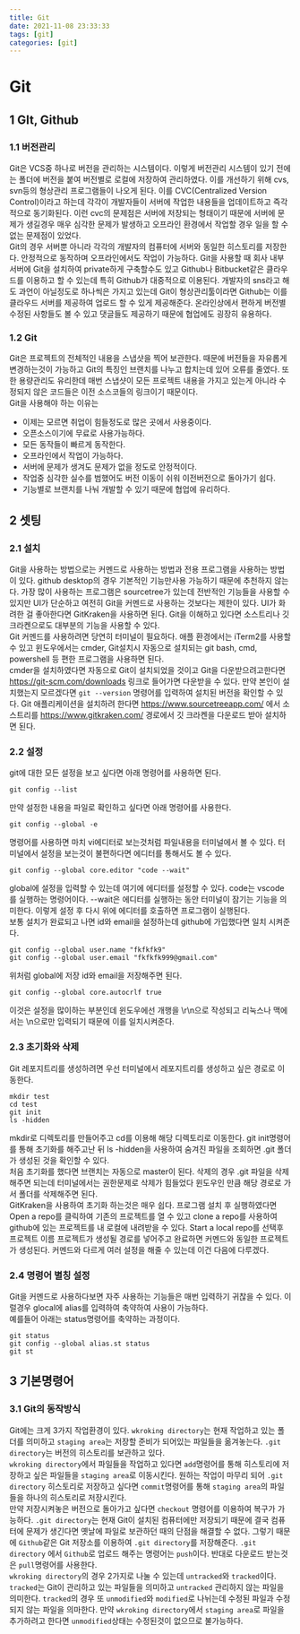 ```yaml
---
title: Git
date: 2021-11-08 23:33:33
tags: [git]
categories: [git]
---
```


# Git

## 1 GIt, Github

### 1.1 버전관리

Git은 VCS중 하나로 버전을 관리하는 시스템이다. 이렇게 버전관리 시스템이 있기 전에는 폴더에 버전을 붙여 버전별로 로컬에 저장하여 관리하였다. 이를 개선하기 위해 cvs, svn등의 형상관리 프로그램들이 나오게 된다. 이를 CVC(Centralized Version Control)이라고 하는데 각각이 개발자들이 서버에 작업한 내용들을 업데이트하고 즉각적으로 동기화된다. 이런 cvc의 문제점은 서버에 저장되는 형태이기 때문에 서버에 문제가 생길경우 매우 심각한 문제가 발생하고 오프라인 환경에서 작업할 경우 일을 할 수 없는 문제점이 있었다.  
Git의 경우 서버뿐 아니라 각각의 개발자의 컴퓨터에 서버와 동일한 히스토리를 저장한다. 안정적으로 동작하며 오프라인에서도 작업이 가능하다. Git을 사용할 때 회사 내부 서버에 Git을 설치하여 private하게 구축할수도 있고 Github나 Bitbucket같은 클라우드를 이용하고 할 수 있는데 특히 Github가 대중적으로 이용된다. 개발자의 sns라고 해도 과언이 아닐정도로 하나씩은 가지고 있는데 Git이 형상관리툴이라면 Github는 이를 클라우드 서버를 제공하여 업로드 할 수 있게 제공해준다. 온라인상에서 편하게 버전별 수정된 사항들도 볼 수 있고 댓글들도 제공하기 때문에 협업에도 굉장히 유용하다.

### 1.2 Git

Git은 프로젝트의 전체적인 내용을 스냅샷을 찍어 보관한다. 때문에 버전들을 자유롭게 변경하는것이 가능하고 Git의 특징인 브랜치를 나누고 합치는데 있어 오류를 줄였다. 또한 용량관리도 유리한데 매번 스냅샷이 모든 프로젝트 내용을 가지고 있는게 아니라 수정되지 않은 코드들은 이전 소스코들의 링크이기 때문이다.  
Git을 사용해야 하는 이유는

- 이제는 모르면 취업이 힘들정도로 많은 곳에서 사용중이다.
- 오픈소스이기에 무료로 사용가능하다.
- 모든 동작들이 빠르게 동작한다.
- 오프라인에서 작업이 가능하다.
- 서버에 문제가 생겨도 문제가 없을 정도로 안정적이다.
- 작업중 심각한 실수를 범했어도 버전 이동이 쉬워 이전버전으로 돌아가기 쉽다.
- 기능별로 브랜치를 나눠 개발할 수 있기 때문에 협업에 유리하다. 

## 2 셋팅

### 2.1 설치

Git을 사용하는 방법으로는 커멘드로 사용하는 방법과 전용 프로그램을 사용하는 방법이 있다. github desktop의 경우 기본적인 기능만사용 가능하기 때문에 추천하지 않는다. 가장 많이 사용하는 프로그램은 sourcetree가 있는데 전반적인 기능들을 사용할 수 있지만 UI가 단순하고 여전히 Git을 커멘드로 사용하는 것보다는 제한이 있다. UI가 화려한 걸 좋아한다면 GitKraken을 사용하면 된다. Git을 이해하고 있다면 소스트리나 깃 크라켄으로도 대부분의 기능을 사용할 수 있다.  
Git 커멘드를 사용하려면 당연히 터미널이 필요하다. 애플 환경에서는 iTerm2를 사용할 수 있고 윈도우에서는 cmder, Git설치시 자동으로 설치되는 git bash, cmd, powershell 등 편한 프로그램을 사용하면 된다.  
cmder을 설치하였다면 자동으로 Git이 설치되었을 것이고 Git을 다운받으려고한다면 https://git-scm.com/downloads 링크로 들어가면 다운받을 수 있다. 만약 본인이 설치했는지 모르겠다면 `git --version` 명령어를 입력하여 설치된 버전을 확인할 수 있다. Git 애플리케이션을 설치하려 한다면 https://www.sourcetreeapp.com/ 에서 소스트리를 https://www.gitkraken.com/ 경로에서 깃 크라켄을 다운로드 받아 설치하면 된다.

### 2.2 설정

git에 대한 모든 설정을 보고 싶다면 아래 명령어를 사용하면 된다.
``` 
git config --list
```
만약 설정한 내용을 파일로 확인하고 싶다면 아래 명령어를 사용한다.
```
git config --global -e
```
명령어를 사용하면 마치 vi에디터로 보는것처럼 파일내용을 터미널에서 볼 수 있다.
터미널에서 설정을 보는것이 불편하다면 에디터를 통해서도 볼 수 있다.
```
git config --global core.editor "code --wait"
```
global에 설정을 입력할 수 있는데 여기에 에디터를 설정할 수 있다. code는 vscode를 실행하는 명령어이다. --wait은 에디터를 실행하는 동안 터미널이 잠기는 기능을 의미한다. 이렇게 설정 후 다시 위에 에디터를 호출하면 프로그램이 실행된다.  
보통 설치가 완료되고 나면 id와 email을 설정하는데 github에 가입했다면 일치 시켜준다.
```
git config --global user.name "fkfkfk9"
git config --global user.email "fkfkfk999@gmail.com"
```
위처럼 global에 저장 id와 email을 저장해주면 된다.
```
git config --global core.autocrlf true
```
이것은 설정을 많이하는 부분인데 윈도우에선 개행을 \r\n으로 작성되고 리눅스나 맥에서는 \n으로만 입력되기 때문에 이를 일치시켜준다.  

### 2.3 초기화와 삭제

Git 레포지트리를 생성하려면 우선 터미널에서 레포지트리를 생성하고 싶은 경로로 이동한다.  
```
mkdir test
cd test
git init
ls -hidden
```
mkdir로 디렉토리를 만들어주고 cd를 이용해 해당 디렉토리로 이동한다. git init명령어를 통해 초기화를 해주고난 뒤 ls -hidden을 사용하여 숨겨진 파일을 조회하면 .git 폴더가 생성된 것을 확인할 수 있다.  
처음 초기화를 했다면 브랜치는 자동으로 master이 된다. 
삭제의 경우 .git 파일을 삭제해주면 되는데 터미널에서는 권한문제로 삭제가 힘들었다 윈도우인 만큼 해당 경로로 가서 폴더를 삭제해주면 된다.  
GitKraken을 사용하여 초기화 하는것은 매우 쉽다. 프로그램 설치 후 실행하였다면 Open a repo를 클릭하여 기존의 프로젝트를 열 수 있고 clone a repo를 사용하여 github에 있는 프로젝트를 내 로컬에 내려받을 수 있다. Start a local repo를 선택후 프로젝트 이름 프로젝트가 생성될 경로를 넣어주고 완료하면 커멘드와 동일한 프로젝트가 생성된다. 커멘드와 다르게 여러 설정을 해줄 수 있는데 이건 다음에 다루겠다.

### 2.4 명령어 별칭 설정

Git을 커멘드로 사용하다보면 자주 사용하는 기능들은 매번 입력하기 귀찮을 수 있다. 이럴경우 glocal에 alias를 입력하여 축약하여 사용이 가능하다.  
예를들어 아래는 status명령어를 축약하는 과정이다.
```
git status
git config --global alias.st status
git st
```

## 3 기본명령어

### 3.1 Git의 동작방식

Git에는 크게 3가지 작업환경이 있다. `wkroking directory`는 현재 작업하고 있는 폴더를 의미하고 `staging area`는 저장할 준비가 되어있는 파일들을 옮겨놓는다. `.git directory`는 버전의 히스토리를 보관하고 있다.  
`wkroking directory`에서 파일들을 작업하고 있다면 `add`명령어를 통해 히스토리에 저장하고 싶은 파일들을 `staging area`로 이동시킨다. 원하는 작업이 마무리 되어 `.git directory` 히스토리로 저장하고 싶다면 `commit`명령어를 통해 `staging area`의 파일들을 하나의 히스토리로 저장시킨다.  
만약 저장시켜놓은 버전으로 돌아가고 싶다면 `checkout` 명령어를 이용하여 복구가 가능하다.
`.git directory`는 현재 Git이 설치된 컴퓨터에만 저장되기 때문에 결국 컴퓨터에 문제가 생긴다면 옛날에 파일로 보관하던 때의 단점을 해결할 수 없다. 그렇기 때문에 `Github`같은 Git 저장소를 이용하여 `.git directory`를 저장해준다. `.git directory` 에서 `Github`로 업로드 해주는 명령어는 `push`이다. 반대로 다운로드 받는것은 `pull`명령어를 사용한다.  
`wkroking directory`의 경우 2가지로 나눌 수 있는데 `untracked`와 `tracked`이다. `tracked`는 Git이 관리하고 있는 파일들을 의미하고 `untracked` 관리하지 않는 파일을 의미한다. `tracked`의 경우 또 `unmodified`와 `modified`로 나뉘는데 수정된 파일과 수정되지 않는 파일을 의마한다. 만약 `wkroking directory`에서 `staging area`로 파일을 추가하려고 한다면 `unmodified`상태는 수정된것이 없으므로 불가능하다.